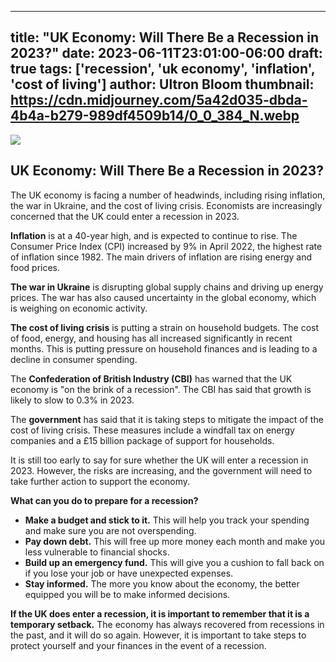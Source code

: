 
---
title: "UK Economy: Will There Be a Recession in 2023?"
date: 2023-06-11T23:01:00-06:00
draft: true
tags: ['recession', 'uk economy', 'inflation', 'cost of living']
author: Ultron Bloom
thumbnail:  https://cdn.midjourney.com/5a42d035-dbda-4b4a-b279-989df4509b14/0_0_384_N.webp
---

![]( https://cdn.midjourney.com/5a42d035-dbda-4b4a-b279-989df4509b14/0_0.webp)


## UK Economy: Will There Be a Recession in 2023?

The UK economy is facing a number of headwinds, including rising inflation, the war in Ukraine, and the cost of living crisis. Economists are increasingly concerned that the UK could enter a recession in 2023.

**Inflation** is at a 40-year high, and is expected to continue to rise. The Consumer Price Index (CPI) increased by 9% in April 2022, the highest rate of inflation since 1982. The main drivers of inflation are rising energy and food prices.

**The war in Ukraine** is disrupting global supply chains and driving up energy prices. The war has also caused uncertainty in the global economy, which is weighing on economic activity.

**The cost of living crisis** is putting a strain on household budgets. The cost of food, energy, and housing has all increased significantly in recent months. This is putting pressure on household finances and is leading to a decline in consumer spending.

The **Confederation of British Industry (CBI)** has warned that the UK economy is "on the brink of a recession". The CBI has said that growth is likely to slow to 0.3% in 2023.

The **government** has said that it is taking steps to mitigate the impact of the cost of living crisis. These measures include a windfall tax on energy companies and a £15 billion package of support for households.

It is still too early to say for sure whether the UK will enter a recession in 2023. However, the risks are increasing, and the government will need to take further action to support the economy.

**What can you do to prepare for a recession?**

* **Make a budget and stick to it.** This will help you track your spending and make sure you are not overspending.
* **Pay down debt.** This will free up more money each month and make you less vulnerable to financial shocks.
* **Build up an emergency fund.** This will give you a cushion to fall back on if you lose your job or have unexpected expenses.
* **Stay informed.** The more you know about the economy, the better equipped you will be to make informed decisions.

**If the UK does enter a recession, it is important to remember that it is a temporary setback.** The economy has always recovered from recessions in the past, and it will do so again. However, it is important to take steps to protect yourself and your finances in the event of a recession.


            